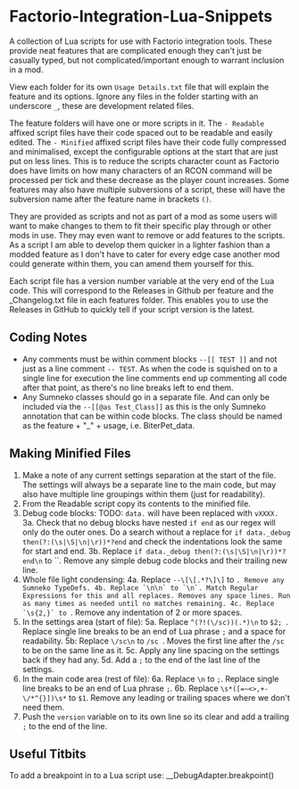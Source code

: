 # Factorio-Integration-Lua-Snippets

A collection of Lua scripts for use with Factorio integration tools. These provide neat features that are complicated enough they can't just be casually typed, but not complicated/important enough to warrant inclusion in a mod.

View each folder for its own `Usage Details.txt` file that will explain the feature and its options. Ignore any files in the folder starting with an underscore `_`, these are development related files.

The feature folders will have one or more scripts in it. The `- Readable` affixed script files have their code spaced out to be readable and easily edited. The `- Minified` affixed script files have their code fully compressed and minimalised, except the configurable options at the start that are just put on less lines. This is to reduce the scripts character count as Factorio does have limits on how many characters of an RCON command will be processed per tick and these decrease as the player count increases.
Some features may also have multiple subversions of a script, these will have the subversion name after the feature name in brackets `()`.

They are provided as scripts and not as part of a mod as some users will want to make changes to them to fit their specific play through or other mods in use. They may even want to remove or add features to the scripts. As a script I am able to develop them quicker in a lighter fashion than a modded feature as I don't have to cater for every edge case another mod could generate within them, you can amend them yourself for this.

Each script file has a version number variable at the very end of the Lua code. This will correspond to the Releases in Github per feature and the _Changelog.txt file in each features folder. This enables you to use the Releases in GitHub to quickly tell if your script version is the latest.



## Coding Notes

- Any comments must be within comment blocks `--[[ TEST ]]` and not just as a line comment `-- TEST`. As when the code is squished on to a single line for execution the line comments end up commenting all code after that point, as there's no line breaks left to end them.
- Any Sumneko classes should go in a separate file. And can only be included via the `--[[@as Test_Class]]` as this is the only Sumneko annotation that can be within code blocks. The class should be named as the feature + "_" + usage, i.e. BiterPet_data.



## Making Minified Files

1. Make a note of any current settings separation at the start of the file. The settings will always be a separate line to the main code, but may also have multiple line groupings within them (just for readability).
2. From the Readable script copy its contents to the minified file.
3. Debug code blocks:
    TODO: `data.` will have been replaced with `vXXXX.`
    3a. Check that no debug blocks have nested `if end` as our regex will only do the outer ones. Do a search without a replace for `if data._debug then(?:(\s|\S|\n|\r))*?end` and check the indentations look the same for start and end.
    3b. Replace `if data._debug then(?:(\s|\S|\n|\r))*?end\n` to ``. Remove any simple debug code blocks and their trailing new line.
4. Whole file light condensing:
    4a. Replace `--\[\[.*?\]\]` to ``. Remove any Sumneko TypeDefs.
    4b. Replace `\n\n` to `\n`. Match Regular Expressions for this and all replaces. Removes any space lines. Run as many times as needed until no matches remaining.
    4c. Replace `\s{2,}` to ``. Remove any indentation of 2 or more spaces.
5. In the settings area (start of file):
    5a. Replace `^(?!(\/sc))(.*)\n` to `$2; `. Replace single line breaks to be an end of Lua phrase `;` and a space for readability.
    5b: Replace `\/sc\n` to `/sc `. Moves the first line after the `/sc` to be on the same line as it.
    5c. Apply any line spacing on the settings back if they had any.
    5d. Add a `;` to the end of the last line of the settings.
6. In the main code area (rest of file):
    6a. Replace `\n` to `;`. Replace single line breaks to be an end of Lua phrase `;`.
    6b. Replace `\s*([=~<>,+-\/*^{}])\s*` to `$1`. Remove any leading or trailing spaces where we don't need them.
7. Push the `version` variable on to its own line so its clear and add a trailing `;` to the end of the line.


## Useful Titbits

To add a breakpoint in to a Lua script use:
__DebugAdapter.breakpoint()